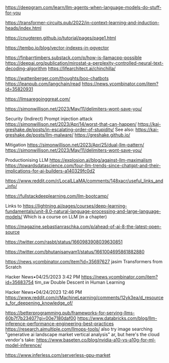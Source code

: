 https://deepgram.com/learn/llm-agents-when-language-models-do-stuff-for-you

https://transformer-circuits.pub/2022/in-context-learning-and-induction-heads/index.html

https://cnugteren.github.io/tutorial/pages/page1.html

https://tembo.io/blog/vector-indexes-in-pgvector

https://finbarrtimbers.substack.com/p/how-is-llamacpp-possible
https://deepai.org/publication/mirostat-a-perplexity-controlled-neural-text-decoding-algorithm
https://lifearchitect.ai/chinchilla/

https://wattenberger.com/thoughts/boo-chatbots
https://leanpub.com/langchain/read
https://news.ycombinator.com/item?id=35820931

https://llmsaregoinggreat.com/

https://simonwillison.net/2023/May/11/delimiters-wont-save-you/

Security
(Indirect) Prompt injection attack
https://simonwillison.net/2023/Apr/14/worst-that-can-happen/
https://kai-greshake.de/posts/in-escalating-order-of-stupidity/
See also: https://kai-greshake.de/posts/llm-malware/
https://greshake.github.io/

Mitigation
https://simonwillison.net/2023/Apr/25/dual-llm-pattern/
https://simonwillison.net/2023/May/11/delimiters-wont-save-you/

Productionising LLM
https://explosion.ai/blog/against-llm-maximalism
https://towardsdatascience.com/four-llm-trends-since-chatgpt-and-their-implications-for-ai-builders-a140329fc0d2

https://www.reddit.com/r/LocalLLaMA/comments/148xacr/useful_links_and_info/

https://fullstackdeeplearning.com/llm-bootcamp/

Links to https://lightning.ai/pages/courses/deep-learning-fundamentals/unit-8.0-natural-language-processing-and-large-language-models/
Which is a course on LLM (in a chapter)

https://magazine.sebastianraschka.com/p/ahead-of-ai-8-the-latest-open-source

https://twitter.com/rasbt/status/1660983908039630851

https://twitter.com/bhutanisanyam1/status/1661004695861882880

https://news.ycombinator.com/item?id=35697627
jasim
Transformers from Scratch

Hacker News•04/25/2023 3:42 PM
https://news.ycombinator.com/item?id=35683754
tim_sw
Double Descent in Human Learning

Hacker News•04/24/2023 12:46 PM
https://www.reddit.com/r/MachineLearning/comments/12yk3ea/d_resources_for_deepening_knowledge_of/

https://betterprogramming.pub/frameworks-for-serving-llms-60b7f7b23407?gi=00e7180daf00
https://www.databricks.com/blog/llm-inference-performance-engineering-best-practices
https://research.aimultiple.com/llmops-tools/
also try image searching "generative ai landscape market vertical analysis"
ar, but here's the cloud vendor's take:
https://www.baseten.co/blog/nvidia-a10-vs-a10g-for-ml-model-inference/

https://www.inferless.com/serverless-gpu-market



